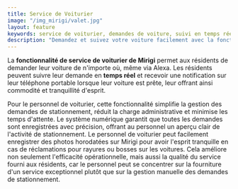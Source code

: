 ```yaml
---
title: Service de Voiturier
image: "/img_mirigi/valet.jpg"
layout: feature
keywords: service de voiturier, demandes de voiture, suivi en temps réel, notifications, commodité, efficacité
description: "Demandez et suivez votre voiture facilement avec la fonction de service de voiturier de Mirigi."
---
```


La **fonctionnalité de service de voiturier de Mirigi** permet aux résidents de demander leur voiture de n'importe où, même via Alexa. Les résidents peuvent suivre leur demande en **temps réel** et recevoir une notification sur leur téléphone portable lorsque leur voiture est prête, leur offrant ainsi commodité et tranquillité d'esprit.

Pour le personnel de voiturier, cette fonctionnalité simplifie la gestion des demandes de stationnement, réduit la charge administrative et minimise les temps d'attente. Le système numérique garantit que toutes les demandes sont enregistrées avec précision, offrant au personnel un aperçu clair de l'activité de stationnement. Le personnel de voiturier peut facilement enregistrer des photos horodatées sur Mirigi pour avoir l'esprit tranquille en cas de réclamations pour rayures ou bosses sur les voitures. Cela améliore non seulement l'efficacité opérationnelle, mais aussi la qualité du service fourni aux résidents, car le personnel peut se concentrer sur la fourniture d'un service exceptionnel plutôt que sur la gestion manuelle des demandes de stationnement.
